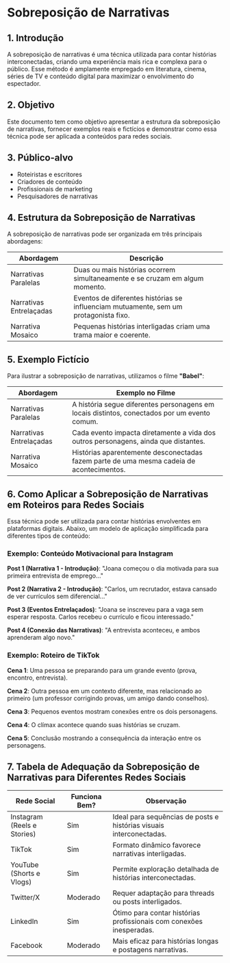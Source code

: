 # Sobreposição de Narrativas

## 1. Introdução
A sobreposição de narrativas é uma técnica utilizada para contar histórias interconectadas, criando uma experiência mais rica e complexa para o público. Esse método é amplamente empregado em literatura, cinema, séries de TV e conteúdo digital para maximizar o envolvimento do espectador.

## 2. Objetivo
Este documento tem como objetivo apresentar a estrutura da sobreposição de narrativas, fornecer exemplos reais e fictícios e demonstrar como essa técnica pode ser aplicada a conteúdos para redes sociais.

## 3. Público-alvo
- Roteiristas e escritores
- Criadores de conteúdo
- Profissionais de marketing
- Pesquisadores de narrativas

## 4. Estrutura da Sobreposição de Narrativas
A sobreposição de narrativas pode ser organizada em três principais abordagens:

| Abordagem | Descrição |
|-----------|------------|
| Narrativas Paralelas | Duas ou mais histórias ocorrem simultaneamente e se cruzam em algum momento. |
| Narrativas Entrelaçadas | Eventos de diferentes histórias se influenciam mutuamente, sem um protagonista fixo. |
| Narrativa Mosaico | Pequenas histórias interligadas criam uma trama maior e coerente. |

## 5. Exemplo Fictício
Para ilustrar a sobreposição de narrativas, utilizamos o filme **"Babel"**:

| Abordagem | Exemplo no Filme |
|-----------|-----------------|
| Narrativas Paralelas | A história segue diferentes personagens em locais distintos, conectados por um evento comum. |
| Narrativas Entrelaçadas | Cada evento impacta diretamente a vida dos outros personagens, ainda que distantes. |
| Narrativa Mosaico | Histórias aparentemente desconectadas fazem parte de uma mesma cadeia de acontecimentos. |

## 6. Como Aplicar a Sobreposição de Narrativas em Roteiros para Redes Sociais
Essa técnica pode ser utilizada para contar histórias envolventes em plataformas digitais. Abaixo, um modelo de aplicação simplificada para diferentes tipos de conteúdo:

### Exemplo: Conteúdo Motivacional para Instagram
**Post 1 (Narrativa 1 - Introdução)**: "Joana começou o dia motivada para sua primeira entrevista de emprego..."

**Post 2 (Narrativa 2 - Introdução)**: "Carlos, um recrutador, estava cansado de ver currículos sem diferencial..."

**Post 3 (Eventos Entrelaçados)**: "Joana se inscreveu para a vaga sem esperar resposta. Carlos recebeu o currículo e ficou interessado."

**Post 4 (Conexão das Narrativas)**: "A entrevista aconteceu, e ambos aprenderam algo novo."

### Exemplo: Roteiro de TikTok
**Cena 1**: Uma pessoa se preparando para um grande evento (prova, encontro, entrevista).

**Cena 2**: Outra pessoa em um contexto diferente, mas relacionado ao primeiro (um professor corrigindo provas, um amigo dando conselhos).

**Cena 3**: Pequenos eventos mostram conexões entre os dois personagens.

**Cena 4**: O clímax acontece quando suas histórias se cruzam.

**Cena 5**: Conclusão mostrando a consequência da interação entre os personagens.

## 7. Tabela de Adequação da Sobreposição de Narrativas para Diferentes Redes Sociais

| Rede Social | Funciona Bem? | Observação |
|------------|--------------|--------------|
| Instagram (Reels e Stories) | Sim | Ideal para sequências de posts e histórias visuais interconectadas. |
| TikTok | Sim | Formato dinâmico favorece narrativas interligadas. |
| YouTube (Shorts e Vlogs) | Sim | Permite exploração detalhada de histórias interconectadas. |
| Twitter/X | Moderado | Requer adaptação para threads ou posts interligados. |
| LinkedIn | Sim | Ótimo para contar histórias profissionais com conexões inesperadas. |
| Facebook | Moderado | Mais eficaz para histórias longas e postagens narrativas.

